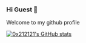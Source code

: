### Hi Guest 👋

<!--
**0x212121/0x212121** is a ✨ _special_ ✨ repository because its `README.md` (this file) appears on your GitHub profile.

Here are some ideas to get you started:

- 🔭 I’m currently working on ...
- 🌱 I’m currently learning ...
- 👯 I’m looking to collaborate on ...
- 🤔 I’m looking for help with ...
- 💬 Ask me about ...
- 📫 How to reach me: ...
- 😄 Pronouns: ...
- ⚡ Fun fact: ...
-->

Welcome to my github profile

[![0x212121's GitHub stats](https://github-readme-stats.vercel.app/api?username=0x212121&show_icons=true&theme=radical)](https://github.com/0x212121/github-readme-stats)
